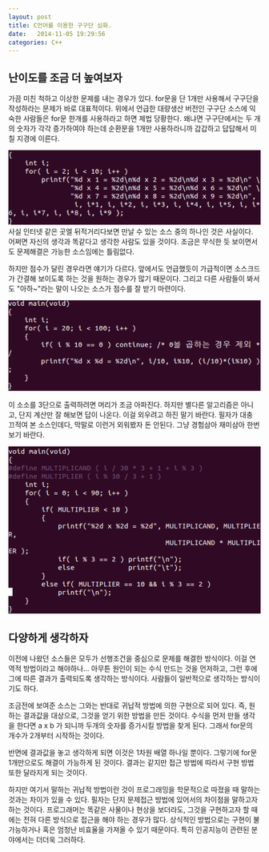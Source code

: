 ```yaml
---
layout: post
title: C언어를 이용한 구구단 심화.
date:   2014-11-05 19:29:56
categories: C++
---
```


난이도를 조금 더 높여보자
---

가끔 미친 척하고 이상한 문제를 내는 경우가 있다. for문을 단 1개만 사용해서 구구단을 작성하라는 문제가 바로 대표적이다.
위에서 언급한 대량생산 버전인 구구단 소스에 익숙한 사람들은 for문 한개를 사용하라고 하면 제법 당황한다. 왜냐면 구구단에서는 두 개의 숫자가 각각 증가하여야 하는데 순환문을 1개만 사용하라니까 갑갑하고 답답해서 미칠 지경에 이른다.

<img src="/images/code4.png" title="J & H" class="img_center" alt="??" />
사실 인터넷 같은 곳엘 뒤적거리다보면 만날 수 있는 소스 중의 하나인 것은 사실이다. 어쩌면 자신의 생각과 똑같다고 생각한 사람도 있을 것이다. 조금은 무식한 듯 보이면서도 문제해결은 가능한 소스임에는 틀림없다.

하지만 점수가 달린 경우라면 얘기가 다르다. 앞에서도 언급했듯이 가급적이면 소스크드가 간결해 보이도록 하는 것을 원하는 경우가 많기 때문이다. 그리고 다른 사람들이 봐서도 "아하~"라는 말이 나오는 소스가 점수를 잘 받기 마련이다.

<img src="/images/code5.png" title="J & H" class="img_center" alt="??" />

이 소소를 3단으로 출력하려면 머리가 조금 아파진다. 하지만 별다른 알고리즘은 아니고, 단지 계산만 잘 해보면 답이 나온다. 이걸 외우려고 하진 말기 바란다. 필자가 대충 끄적여 본 소스인데다, 막말로 이런거 외워봤자 돈 안된다. 그냥 경험삼아 재미삼아 한번 보기 바란다.

<img src="/images/code6.png" title="J & H" class="img_center" alt="??" />

다양하게 생각하자
---

이전에 나왔던 소스들은 모두가 선행조건을 중심으로 문제를 해결한 방식이다. 이걸 연역적 방법이라고 해야하나... 아무튼 원인이 되는 수식 만드는 것을 먼저하고, 그런 후에 그에 따른 결과가 출력되도록 생각하는 방식이다. 사람들이 일반적으로 생각하는 방식이기도 하다.

조금전에 보여준 소스는 그와는 반대로 귀납적 방법에 의한 구현으로 되어 있다. 즉, 원하는 결과값을 대상으로, 그것을 얻기 위한 방법을 만든 것이다. 수식을 먼저 만들 생각을 한다면 a x b 가 되니까 두개의 숫자를 증가시킬 방법을 찾게 된다. 그래서 for문의 개수가 2개부터 시작하는 것이다.

반면에 결과값을 놓고 생각하게 되면 이것은 1차원 배열 하나일 뿐이다. 그렇기에 for문 1개만으로도 해결이 가능하게 된 것이다. 결과는 같지만 접근 방법에 따라서 구현 방법 또한 달라지게 되는 것이다.

하지만 여기서 말하는 귀납적 방법이란 것이 프로그래밍을 학문적으로 따졌을 때 말하는 것과는 차이가 있을 수 있다. 필자는 단지 문제접근 방법에 있어서의 차이점을 말하고자 하는 것이다.
프로그래머는 똑같은 사물이나 현상을 보더라도, 그것을 구현하고자 할 때에는 전혀 다른 방식으로 접근을 해야 하는 경우가 많다. 상식적인 방법으로는 구현이 불가능하거나 혹은 엄청난 비효율을 가져올 수 있기 때문이다. 특히 인공지능이 관련된 분야에서는 더더욱 그러하다. 
